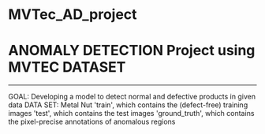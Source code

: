 # MVTec_AD_project
# ANOMALY DETECTION Project using MVTEC DATASET
---
GOAL: Developing a model to detect normal and defective products in given data
DATA SET: Metal Nut
          'train', which contains the (defect-free) training images
          'test', which contains the test images
          'ground_truth', which contains the pixel-precise annotations of anomalous regions

